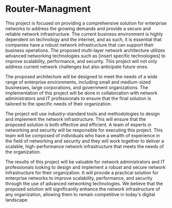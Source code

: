 # Router-Managment
This project is focused on providing a comprehensive solution for enterprise networks to address the growing demands and provide a secure and reliable network infrastructure. The current business environment is highly dependent on technology and the internet, and as such, it is essential that companies have a robust network infrastructure that can support their business operations. The proposed multi-layer network architecture utilizes advanced networking technologies such as [insert specific technologies] to improve scalability, performance, and security. This project will not only address current network challenges but also anticipate future ones.

The proposed architecture will be designed to meet the needs of a wide range of enterprise environments, including small and medium-sized businesses, large corporations, and government organizations. The implementation of this project will be done in collaboration with network administrators and IT professionals to ensure that the final solution is tailored to the specific needs of their organization.

The project will use industry-standard tools and methodologies to design and implement the network infrastructure. This will ensure that the proposed solution is both effective and efficient. A team of experts in networking and security will be responsible for executing this project. This team will be composed of individuals who have a wealth of experience in the field of networking and security and they will work together to deliver a scalable, high-performance network infrastructure that meets the needs of the organization.

The results of this project will be valuable for network administrators and IT professionals looking to design and implement a robust and secure network infrastructure for their organization. It will provide a practical solution for enterprise networks to improve scalability, performance, and security through the use of advanced networking technologies. We believe that the proposed solution will significantly enhance the network infrastructure of any organization, allowing them to remain competitive in today's digital landscape.
